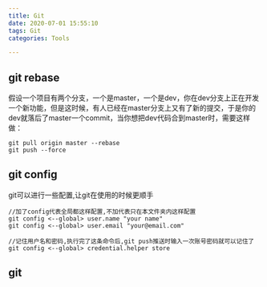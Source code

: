 ```yaml
---
title: Git
date: 2020-07-01 15:55:10
tags: Git
categories: Tools

---
```


## git rebase

假设一个项目有两个分支，一个是master，一个是dev，你在dev分支上正在开发一个新功能，但是这时候，有人已经在master分支上又有了新的提交，于是你的dev就落后了master一个commit，当你想把dev代码合到master时，需要这样做：
<!--more-->

```shell
git pull origin master --rebase
git push --force
```

## git config

git可以进行一些配置,让git在使用的时候更顺手

```
//加了config代表全局都这样配置,不加代表只在本文件夹内这样配置
git config <--global> user.name "your name" 
git config <--global> user.email "your@email.com" 

//记住用户名和密码,执行完了这条命令后,git push推送时输入一次账号密码就可以记住了
git config <--global> credential.helper store
```
## git
